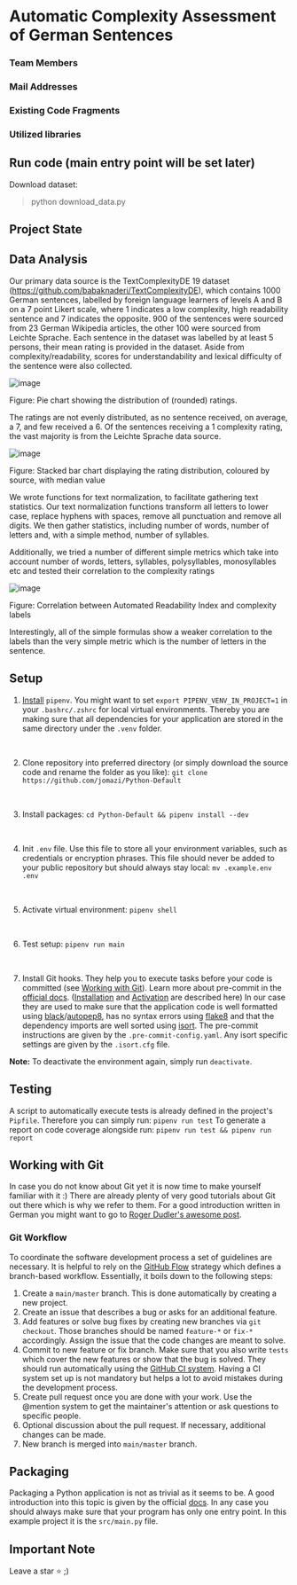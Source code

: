 # Automatic Complexity Assessment of German Sentences
### Team Members
### Mail Addresses
### Existing Code Fragments
### Utilized libraries

## Run code (main entry point will be set later)
Download dataset:
> python download_data.py

## Project State

## Data Analysis

Our primary data source is the TextComplexityDE 19 dataset (https://github.com/babaknaderi/TextComplexityDE), which contains 1000 German sentences, labelled by foreign language learners of levels A and B on a 7 point Likert scale, where 1 indicates a low complexity, high readability sentence and 7 indicates the opposite. 900 of the sentences were sourced from 23 German Wikipedia articles, the other 100 were sourced from Leichte Sprache. Each sentence in the dataset was labelled by at least 5 persons, their mean rating is provided in the dataset. Aside from complexity/readability, scores for understandability and lexical difficulty of the sentence were also collected.

![image](figures/Figure_1.png)

Figure: Pie chart showing the distribution of (rounded) ratings.

The ratings are not evenly distributed, as no sentence received, on average, a 7, and few received a 6. Of the sentences receiving a 1 complexity rating, the vast majority is from the Leichte Sprache data source.

![image](figures/Figure_2.png)

Figure: Stacked bar chart displaying the rating distribution, coloured by source, with median value

We wrote functions for text normalization, to facilitate gathering text statistics. Our text normalization functions transform all letters to lower case, replace hyphens with spaces, remove all punctuation and remove all digits. We then gather statistics, including number of words, number of letters and, with a simple method, number of syllables.

Additionally, we tried a number of different simple metrics which take into account number of words, letters, syllables, polysyllables, monosyllables etc and tested their correlation to the complexity ratings

![image](figures/Figure_3.png)

Figure: Correlation between Automated Readability Index and complexity labels

Interestingly, all of the simple formulas show a weaker correlation to the labels than the very simple metric which is the number of letters in the sentence.

## Setup

1. [Install](https://pipenv.pypa.io/en/latest/#install-pipenv-today) ```pipenv```. You might want to set ```export PIPENV_VENV_IN_PROJECT=1``` in your ```.bashrc/.zshrc``` for local virtual environments. Thereby you are making sure that all dependencies for your application are stored in the same directory under the `.venv` folder.
<br>

2. Clone repository into preferred directory (or simply download the source code and rename the folder as you like): `git clone https://github.com/jomazi/Python-Default`
<br>

3. Install packages: `cd Python-Default && pipenv install --dev`
<br>

4. Init ```.env``` file. Use this file to store all your environment variables, such as credentials or encryption phrases. This file should never be added to your public repository but should always stay local: `mv .example.env .env`
<br>

5. Activate virtual environment: `pipenv shell`
<br>

6. Test setup: `pipenv run main`
<br>

7. Install Git hooks. They help you to execute tasks before your code is committed (see [Working with Git](#working-with-git)). Learn more about pre-commit in the [official docs](https://pre-commit.com/). ([Installation](https://pre-commit.com/#installation) and [Activation](https://pre-commit.com/#3-install-the-git-hook-scripts) are described here) In our case they are used to make sure that the application code is well formatted using [black](https://github.com/psf/black)/[autopep8](https://github.com/hhatto/autopep8), has no syntax errors using [flake8](https://gitlab.com/pycqa/flake8) and that the dependency imports are well sorted using [isort](https://github.com/PyCQA/isort). The pre-commit instructions are given by the `.pre-commit-config.yaml`. Any isort specific settings are given by the `.isort.cfg` file.

**Note:** To deactivate the environment again, simply run `deactivate`.

## Testing

A script to automatically execute tests is already defined in the project's `Pipfile`. Therefore you can simply run: `pipenv run test`
To generate a report on code coverage alongside run: `pipenv run test && pipenv run report`

## Working with Git

In case you do not know about Git yet it is now time to make yourself familiar with it :)
There are already plenty of very good tutorials about Git out there which is why  we refer to them. For a good introduction written in German you might want to go to [Roger Dudler's awesome post](https://rogerdudler.github.io/git-guide/index.de.html).

### Git Workflow

To coordinate the software development process a set of guidelines are necessary. It is helpful to rely on the [GitHub Flow](https://guides.github.com/introduction/flow/) strategy which defines a branch-based workflow. Essentially, it boils down to the following steps:

1. Create a `main/master` branch. This is done automatically by creating a new project.
2. Create an issue that describes a bug or asks for an additional feature.
3. Add features or solve bug fixes by creating new branches via `git checkout`. Those branches should be named `feature-*` or `fix-*` accordingly. Assign the issue that the code changes are meant to solve.
4. Commit to new feature or fix branch. Make sure that you also write `tests` which cover the new features or show that the bug is solved. They should run automatically using the [GitHub CI system](https://docs.github.com/en/free-pro-team@latest/actions/guides/about-continuous-integration). Having a CI system set up is not mandatory but helps a lot to avoid mistakes during the development process.
5. Create pull request once you are done with your work. Use the @mention system to get the maintainer's attention or ask questions to specific people.
6. Optional discussion about the pull request. If necessary, additional changes can be made.
7. New branch is merged into `main/master` branch.

## Packaging

Packaging a Python application is not as trivial as it seems to be. A good introduction into this topic is given by the official [docs](https://packaging.python.org/overview/). In any case you should always make sure that your program has only one entry point. In this example project it is the `src/main.py` file.

## Important Note

Leave a star ⭐ ;)

